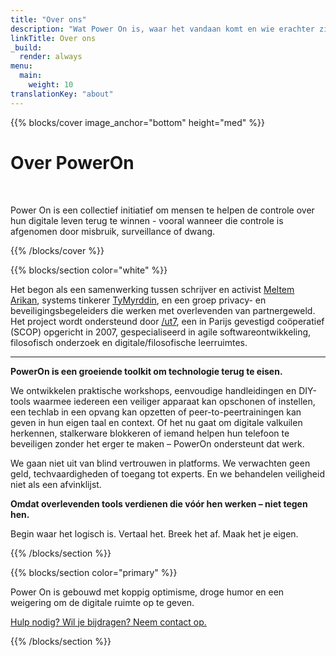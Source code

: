 ```yaml
---
title: "Over ons"
description: "Wat Power On is, waar het vandaan komt en wie erachter zit"
linkTitle: Over ons
_build:
  render: always
menu:
  main:
    weight: 10
translationKey: "about"
---
```



{{% blocks/cover image_anchor="bottom" height="med" %}}

<h1>Over PowerOn</h1>

<p><br></p>

<p>
Power On is een collectief initiatief om mensen te helpen de controle over hun digitale leven terug te winnen - vooral wanneer die controle is afgenomen door misbruik, surveillance of dwang.
</p>

{{% /blocks/cover %}}

{{% blocks/section color="white" %}}

Het begon als een samenwerking tussen schrijver en activist [Meltem Arikan](https://www.meltemarikan.com/), systems tinkerer [TyMyrddin](https://tymyrddin.dev), 
en een groep privacy- en beveiligingsbegeleiders die werken met overlevenden van partnergeweld. Het project wordt 
ondersteund door [/ut7](https://ut7.fr/), een in Parijs gevestigd coöperatief (SCOP) opgericht in 2007, gespecialiseerd in agile 
softwareontwikkeling, filosofisch onderzoek en digitale/filosofische leerruimtes.

----

**PowerOn is een groeiende toolkit om technologie terug te eisen.**  

We ontwikkelen praktische workshops, eenvoudige handleidingen en DIY-tools waarmee iedereen een veiliger apparaat kan opschonen of instellen, een techlab in een opvang kan opzetten of peer-to-peertrainingen kan geven in hun eigen taal en context. Of het nu gaat om digitale valkuilen herkennen, stalkerware blokkeren of iemand helpen hun telefoon te beveiligen zonder het erger te maken – PowerOn ondersteunt dat werk.  

We gaan niet uit van blind vertrouwen in platforms. We verwachten geen geld, techvaardigheden of toegang tot experts. En we behandelen veiligheid niet als een afvinklijst.  

**Omdat overlevenden tools verdienen die vóór hen werken – niet tegen hen.**  

Begin waar het logisch is. Vertaal het. Breek het af. Maak het je eigen. 

{{% /blocks/section %}}

{{% blocks/section color="primary" %}}

<p>
  Power On is gebouwd met koppig optimisme, droge humor en een weigering om de digitale ruimte op te geven.
</p>

<p>
  <a href="../contact">Hulp nodig? Wil je bijdragen? Neem contact op.</a>
</p>

{{% /blocks/section %}}

